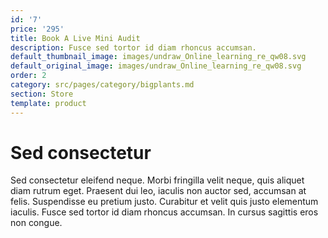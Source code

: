 ```yaml
---
id: '7'
price: '295'
title: Book A Live Mini Audit
description: Fusce sed tortor id diam rhoncus accumsan.
default_thumbnail_image: images/undraw_Online_learning_re_qw08.svg
default_original_image: images/undraw_Online_learning_re_qw08.svg
order: 2
category: src/pages/category/bigplants.md
section: Store
template: product
---
```


# Sed consectetur

Sed consectetur eleifend neque. Morbi fringilla velit neque, quis aliquet diam rutrum eget. Praesent dui leo, iaculis non auctor sed, accumsan at felis. Suspendisse eu pretium justo. Curabitur et velit quis justo elementum iaculis. Fusce sed tortor id diam rhoncus accumsan. In cursus sagittis eros non congue.